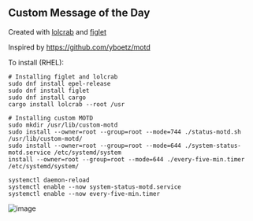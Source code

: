 ## Custom Message of the Day

Created with [lolcrab](https://github.com/mazznoer/lolcrab) and [figlet](https://github.com/cmatsuoka/figlet)

Inspired by https://github.com/yboetz/motd

To install (RHEL):
```
# Installing figlet and lolcrab
sudo dnf install epel-release
sudo dnf install figlet
sudo dnf install cargo
cargo install lolcrab --root /usr

# Installing custom MOTD
sudo mkdir /usr/lib/custom-motd
sudo install --owner=root --group=root --mode=744 ./status-motd.sh /usr/lib/custom-motd/
sudo install --owner=root --group=root --mode=644 ./system-status-motd.service /etc/systemd/system
install --owner=root --group=root --mode=644 ./every-five-min.timer /etc/systemd/system/

systemctl daemon-reload
systemctl enable --now system-status-motd.service
systemctl enable --now every-five-min.timer
```

![image](https://github.com/user-attachments/assets/ddb0eb8a-de33-4218-9eaf-6d20bcf8b482)
